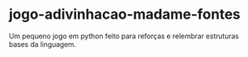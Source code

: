 # jogo-adivinhacao-madame-fontes
Um pequeno jogo em python feito para reforças e relembrar  estruturas bases da linguagem.
